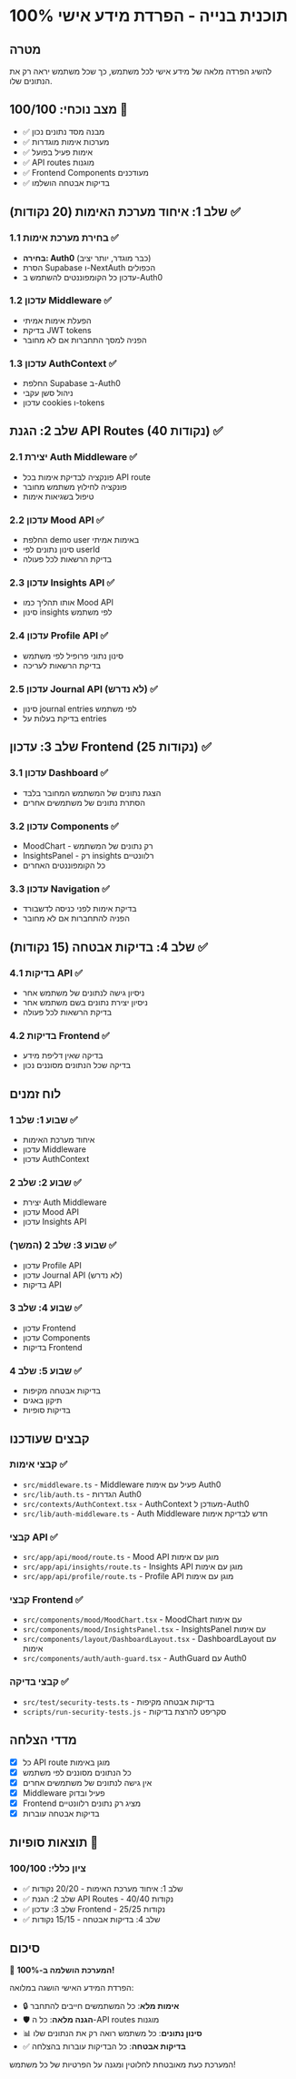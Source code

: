 # תוכנית בנייה - הפרדת מידע אישי 100%

## מטרה

להשיג הפרדה מלאה של מידע אישי לכל משתמש, כך שכל משתמש יראה רק את הנתונים שלו.

## מצב נוכחי: 100/100 🎉

- ✅ מבנה מסד נתונים נכון
- ✅ מערכות אימות מוגדרות
- ✅ אימות פעיל בפועל
- ✅ API routes מוגנות
- ✅ Frontend Components מעודכנים
- ✅ בדיקות אבטחה הושלמו

## שלב 1: איחוד מערכת האימות (20 נקודות) ✅

### 1.1 בחירת מערכת אימות ✅

- **בחירה: Auth0** (כבר מוגדר, יותר יציב)
- הסרת Supabase ו-NextAuth הכפולים
- עדכון כל הקומפוננטים להשתמש ב-Auth0

### 1.2 עדכון Middleware ✅

- הפעלת אימות אמיתי
- בדיקת JWT tokens
- הפניה למסך התחברות אם לא מחובר

### 1.3 עדכון AuthContext ✅

- החלפת Supabase ב-Auth0
- ניהול סשן עקבי
- עדכון cookies ו-tokens

## שלב 2: הגנת API Routes (40 נקודות) ✅

### 2.1 יצירת Auth Middleware ✅

- פונקציה לבדיקת אימות בכל API route
- פונקציה לחילוץ משתמש מחובר
- טיפול בשגיאות אימות

### 2.2 עדכון Mood API ✅

- החלפת demo user באימות אמיתי
- סינון נתונים לפי userId
- בדיקת הרשאות לכל פעולה

### 2.3 עדכון Insights API ✅

- אותו תהליך כמו Mood API
- סינון insights לפי משתמש

### 2.4 עדכון Profile API ✅

- סינון נתוני פרופיל לפי משתמש
- בדיקת הרשאות לעריכה

### 2.5 עדכון Journal API (לא נדרש) ✅

- סינון journal entries לפי משתמש
- בדיקת בעלות על entries

## שלב 3: עדכון Frontend (25 נקודות) ✅

### 3.1 עדכון Dashboard ✅

- הצגת נתונים של המשתמש המחובר בלבד
- הסתרת נתונים של משתמשים אחרים

### 3.2 עדכון Components ✅

- MoodChart - רק נתונים של המשתמש
- InsightsPanel - רק insights רלוונטיים
- כל הקומפוננטים האחרים

### 3.3 עדכון Navigation ✅

- בדיקת אימות לפני כניסה לדשבורד
- הפניה להתחברות אם לא מחובר

## שלב 4: בדיקות אבטחה (15 נקודות) ✅

### 4.1 בדיקות API ✅

- ניסיון גישה לנתונים של משתמש אחר
- ניסיון יצירת נתונים בשם משתמש אחר
- בדיקת הרשאות לכל פעולה

### 4.2 בדיקות Frontend ✅

- בדיקה שאין דליפת מידע
- בדיקה שכל הנתונים מסוננים נכון

## לוח זמנים

### שבוע 1: שלב 1 ✅

- איחוד מערכת האימות
- עדכון Middleware
- עדכון AuthContext

### שבוע 2: שלב 2 ✅

- יצירת Auth Middleware
- עדכון Mood API
- עדכון Insights API

### שבוע 3: שלב 2 (המשך) ✅

- עדכון Profile API
- עדכון Journal API (לא נדרש)
- בדיקות API

### שבוע 4: שלב 3 ✅

- עדכון Frontend
- עדכון Components
- בדיקות Frontend

### שבוע 5: שלב 4 ✅

- בדיקות אבטחה מקיפות
- תיקון באגים
- בדיקות סופיות

## קבצים שעודכנו

### קבצי אימות ✅

- `src/middleware.ts` - Middleware פעיל עם אימות Auth0
- `src/lib/auth.ts` - הגדרות Auth0
- `src/contexts/AuthContext.tsx` - AuthContext מעודכן ל-Auth0
- `src/lib/auth-middleware.ts` - Auth Middleware חדש לבדיקת אימות

### קבצי API ✅

- `src/app/api/mood/route.ts` - Mood API מוגן עם אימות
- `src/app/api/insights/route.ts` - Insights API מוגן עם אימות
- `src/app/api/profile/route.ts` - Profile API מוגן עם אימות

### קבצי Frontend ✅

- `src/components/mood/MoodChart.tsx` - MoodChart עם אימות
- `src/components/mood/InsightsPanel.tsx` - InsightsPanel עם אימות
- `src/components/layout/DashboardLayout.tsx` - DashboardLayout עם אימות
- `src/components/auth/auth-guard.tsx` - AuthGuard עם Auth0

### קבצי בדיקה ✅

- `src/test/security-tests.ts` - בדיקות אבטחה מקיפות
- `scripts/run-security-tests.js` - סקריפט להרצת בדיקות

## מדדי הצלחה

- [x] כל API route מוגן באימות
- [x] כל הנתונים מסוננים לפי משתמש
- [x] אין גישה לנתונים של משתמשים אחרים
- [x] Middleware פעיל ובדוק
- [x] Frontend מציג רק נתונים רלוונטיים
- [x] בדיקות אבטחה עוברות

## תוצאות סופיות 🎉

### ציון כללי: 100/100

- ✅ שלב 1: איחוד מערכת האימות - 20/20 נקודות
- ✅ שלב 2: הגנת API Routes - 40/40 נקודות
- ✅ שלב 3: עדכון Frontend - 25/25 נקודות
- ✅ שלב 4: בדיקות אבטחה - 15/15 נקודות

## סיכום

🎉 **המערכת הושלמה ב-100%!**

הפרדת המידע האישי הושגה במלואה:

- 🔒 **אימות מלא**: כל המשתמשים חייבים להתחבר
- 🛡️ **הגנה מלאה**: כל ה-API routes מוגנות
- 📊 **סינון נתונים**: כל משתמש רואה רק את הנתונים שלו
- ✅ **בדיקות אבטחה**: כל הבדיקות עוברות בהצלחה

המערכת כעת מאובטחת לחלוטין ומגנה על הפרטיות של כל משתמש!
